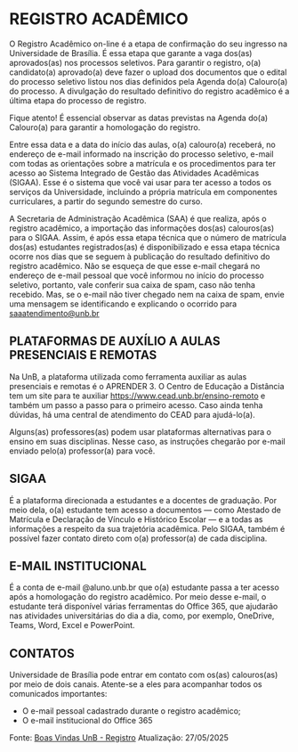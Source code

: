 # REGISTRO ACADÊMICO

O Registro Acadêmico on-line é a etapa de confirmação do seu ingresso na Universidade de Brasília. É essa etapa que garante a vaga dos(as) aprovados(as) nos processos seletivos. Para garantir o registro, o(a) candidato(a) aprovado(a) deve fazer o upload dos documentos que o edital do processo seletivo listou nos dias definidos pela Agenda do(a) Calouro(a) do processo. A divulgação do resultado definitivo do registro acadêmico é a última etapa do processo de registro.

Fique atento! É essencial observar as datas previstas na Agenda do(a) Calouro(a) para garantir a homologação do registro.

Entre essa data e a data do início das aulas, o(a) calouro(a) receberá, no endereço de e-mail informado na inscrição do processo seletivo, e-mail com todas as orientações sobre a matrícula e os procedimentos para ter acesso ao Sistema Integrado de Gestão das Atividades Acadêmicas (SIGAA). Esse é o sistema que você vai usar para ter acesso a todos os serviços da Universidade, incluindo a própria matrícula em componentes curriculares, a partir do segundo semestre do curso.

A Secretaria de Administração Acadêmica (SAA) é que realiza, após o registro acadêmico, a importação das informações dos(as) calouros(as) para o SIGAA. Assim, é após essa etapa técnica que o número de matrícula dos(as) estudantes registrados(as) é disponibilizado e essa etapa técnica ocorre nos dias que se seguem à publicação do resultado definitivo do registro acadêmico. Não se esqueça de que esse e-mail chegará no endereço de e-mail pessoal que você informou no início do processo seletivo, portanto, vale conferir sua caixa de spam, caso não tenha recebido. Mas, se o e-mail não tiver chegado nem na caixa de spam, envie uma mensagem se identificando e explicando o ocorrido para saaatendimento@unb.br

## PLATAFORMAS DE AUXÍLIO A AULAS PRESENCIAIS E REMOTAS
 Na UnB, a plataforma utilizada como ferramenta auxiliar as aulas presenciais e remotas é o APRENDER 3. O Centro de Educação a Distância tem um site para te auxiliar https://www.cead.unb.br/ensino-remoto e também um passo a passo para o primeiro acesso. Caso ainda tenha dúvidas, há uma central de atendimento do CEAD para ajudá-lo(a).

Alguns(as) professores(as) podem usar plataformas alternativas para o ensino em suas disciplinas. Nesse caso, as instruções chegarão por e-mail enviado pelo(a) professor(a) para você.

## SIGAA 
É a plataforma direcionada a estudantes e a docentes de graduação. Por meio dela, o(a) estudante tem acesso a documentos — como Atestado de Matrícula e Declaração de Vínculo e Histórico Escolar — e a todas as informações a respeito da sua trajetória acadêmica. Pelo SIGAA, também é possível fazer contato direto com o(a) professor(a) de cada disciplina.

## E-MAIL INSTITUCIONAL
É a conta de e-mail @aluno.unb.br que o(a) estudante passa a ter acesso após a homologação do registro acadêmico. Por meio desse e-mail, o estudante terá disponível várias ferramentas do Office 365, que ajudarão nas atividades universitárias do dia a dia, como, por exemplo, OneDrive, Teams, Word, Excel e PowerPoint.

## CONTATOS 
Universidade de Brasília pode entrar em contato com os(as) calouros(as) por meio de dois canais. Atente-se a eles para acompanhar todos os comunicados importantes:

- O e-mail pessoal cadastrado durante o registro acadêmico;
- O e-mail institucional do Office 365

Fonte: [Boas Vindas UnB - Registro](https://www.boasvindas.unb.br/registro)
Atualização: 27/05/2025